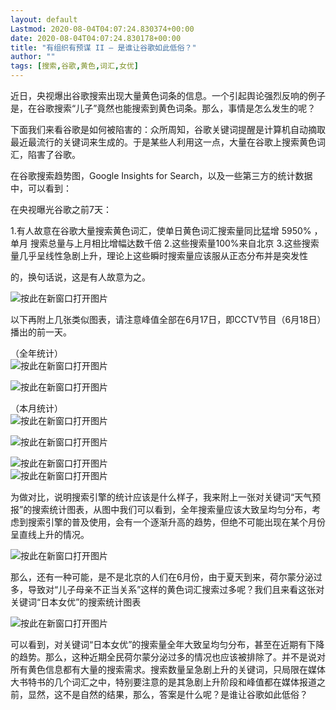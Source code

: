 ```yaml
---
layout: default
Lastmod: 2020-08-04T04:07:24.830374+00:00
date: 2020-08-04T04:07:24.830178+00:00
title: "有组织有预谋 II – 是谁让谷歌如此低俗？"
author: ""
tags: [搜索,谷歌,黄色,词汇,女优]
---
```



近日，央视爆出谷歌搜索出现大量黄色词条的信息。一个引起舆论强烈反响的例子是，在谷歌搜索“儿子”竟然也能搜索到黄色词条。那么，事情是怎么发生的呢？

下面我们来看谷歌是如何被陷害的：众所周知，谷歌关键词提醒是计算机自动摘取最近最流行的关键词来生成的。于是某些人利用这一点，大量在谷歌上搜索黄色词汇，陷害了谷歌。

在谷歌搜索趋势图，Google Insights for Search，以及一些第三方的统计数据中，可以看到：

在央视曝光谷歌之前7天：

1.有人故意在谷歌大量搜索黄色词汇，使单日黄色词汇搜索量同比猛增 5950% ，单月 搜索总量与上月相比增幅达数千倍 2.这些搜索量100%来自北京 3.这些搜索量几乎呈线性急剧上升，理论上这些瞬时搜索量应该服从正态分布并是突发性

的，换句话说，这是有人故意为之。

![按此在新窗口打开图片](https://images.weserv.nl/?url=https://nicrosoft.net/blog/506/comment-page-1/wp-content/uploads/2009/06/sogv_1.jpg)

以下再附上几张类似图表，请注意峰值全部在6月17日，即CCTV节目（6月18日）播出的前一天。

（全年统计）  
![按此在新窗口打开图片](https://images.weserv.nl/?url=https://nicrosoft.net/blog/506/comment-page-1/wp-content/uploads/2009/06/a-2d_2.jpg)

![按此在新窗口打开图片](https://images.weserv.nl/?url=https://nicrosoft.net/blog/506/comment-page-1/wp-content/uploads/2009/06/he9l_3.jpg)

（本月统计）  
![按此在新窗口打开图片](https://images.weserv.nl/?url=https://nicrosoft.net/blog/506/comment-page-1/wp-content/uploads/2009/06/if-m_4.jpg)

![按此在新窗口打开图片](https://images.weserv.nl/?url=https://nicrosoft.net/blog/506/comment-page-1/wp-content/uploads/2009/06/tqhx_5.jpg)

![按此在新窗口打开图片](https://images.weserv.nl/?url=https://nicrosoft.net/blog/506/comment-page-1/wp-content/uploads/2009/06/96w%21_6.jpg)  
![按此在新窗口打开图片](https://images.weserv.nl/?url=https://nicrosoft.net/blog/506/comment-page-1/wp-content/uploads/2009/06/urjy_7.jpg)

为做对比，说明搜索引擎的统计应该是什么样子，我来附上一张对关键词“天气预报”的搜索统计图表，从图中我们可以看到，全年搜索量应该大致呈均匀分布，考虑到搜索引擎的普及使用，会有一个逐渐升高的趋势，但绝不可能出现在某个月份呈直线上升的情况。

![按此在新窗口打开图片](https://images.weserv.nl/?url=https://nicrosoft.net/blog/506/comment-page-1/wp-content/uploads/2009/06/he-l_8.jpg)

那么，还有一种可能，是不是北京的人们在6月份，由于夏天到来，荷尔蒙分泌过多，导致对“儿子母亲不正当关系”这样的黄色词汇搜索过多呢？我们且来看这张对关键词“日本女优”的搜索统计图表

![按此在新窗口打开图片](https://images.weserv.nl/?url=https://nicrosoft.net/blog/506/comment-page-1/wp-content/uploads/2009/06/yvm3_9.jpg)

可以看到，对关键词“日本女优”的搜索量全年大致呈均匀分布，甚至在近期有下降的趋势。那么，这种近期全民荷尔蒙分泌过多的情况也应该被排除了。并不是说对所有黄色信息都有大量的搜索需求。搜索数量呈急剧上升的关键词，只局限在媒体大书特书的几个词汇之中，特别要注意的是其急剧上升阶段和峰值都在媒体报道之前，显然，这不是自然的结果，那么，答案是什么呢？是谁让谷歌如此低俗？

